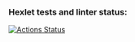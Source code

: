 ### Hexlet tests and linter status:
[![Actions Status](https://github.com/nordwaldberg/backend-project-44/actions/workflows/hexlet-check.yml/badge.svg)](https://github.com/nordwaldberg/backend-project-44/actions)